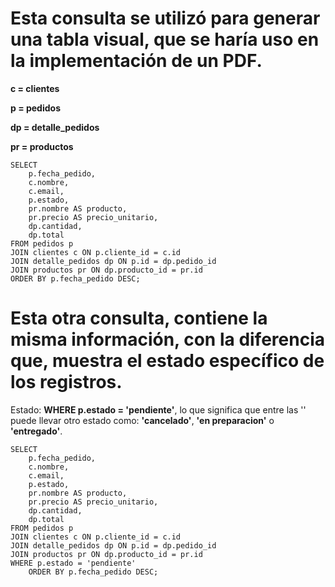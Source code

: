 # Esta consulta se utilizó para generar una tabla visual, que se haría uso en la implementación de un PDF.

**c = clientes**

**p = pedidos**

**dp = detalle_pedidos**

**pr = productos**

```
SELECT
	p.fecha_pedido,
    c.nombre,
    c.email,
    p.estado,
    pr.nombre AS producto,
	pr.precio AS precio_unitario,
    dp.cantidad,
    dp.total
FROM pedidos p
JOIN clientes c ON p.cliente_id = c.id
JOIN detalle_pedidos dp ON p.id = dp.pedido_id
JOIN productos pr ON dp.producto_id = pr.id
ORDER BY p.fecha_pedido DESC;
```
# Esta otra consulta, contiene la misma información, con la diferencia que, muestra el estado específico de los registros.

Estado: **WHERE p.estado = 'pendiente'**, lo que significa que entre las '' puede llevar otro estado como: **'cancelado'**, **'en preparacion'** o **'entregado'**.

```
SELECT
    p.fecha_pedido,
    c.nombre,
    c.email,
    p.estado,
    pr.nombre AS producto,
    pr.precio AS precio_unitario,
    dp.cantidad,
    dp.total
FROM pedidos p
JOIN clientes c ON p.cliente_id = c.id
JOIN detalle_pedidos dp ON p.id = dp.pedido_id
JOIN productos pr ON dp.producto_id = pr.id
WHERE p.estado = 'pendiente'
	ORDER BY p.fecha_pedido DESC;
```
